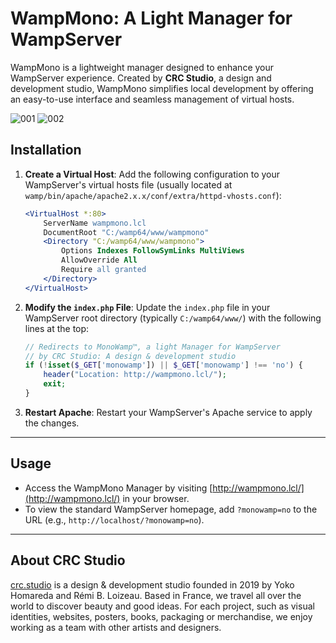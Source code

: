 # WampMono: A Light Manager for WampServer

WampMono is a lightweight manager designed to enhance your WampServer experience. Created by **CRC Studio**, a design and development studio, WampMono simplifies local development by offering an easy-to-use interface and seamless management of virtual hosts.

![001](https://github.com/user-attachments/assets/21406d6a-3fcd-4213-b5e3-344730d72fe2)
![002](https://github.com/user-attachments/assets/09ebd364-8d2d-4418-b1a2-80848e2a90ed)


## Installation

1. **Create a Virtual Host**:
   Add the following configuration to your WampServer's virtual hosts file (usually located at `wamp/bin/apache/apache2.x.x/conf/extra/httpd-vhosts.conf`):

   ```apache
   <VirtualHost *:80>
       ServerName wampmono.lcl
       DocumentRoot "C:/wamp64/www/wampmono"
       <Directory "C:/wamp64/www/wampmono">
           Options Indexes FollowSymLinks MultiViews
           AllowOverride All
           Require all granted
       </Directory>
   </VirtualHost>
   ```

2. **Modify the `index.php` File**:
   Update the `index.php` file in your WampServer root directory (typically `C:/wamp64/www/`) with the following lines at the top:

   ```php
   // Redirects to MonoWamp™, a light Manager for WampServer
   // by CRC Studio: A design & development studio
   if (!isset($_GET['monowamp']) || $_GET['monowamp'] !== 'no') {
       header("Location: http://wampmono.lcl/");
       exit;
   }
   ```

3. **Restart Apache**:
   Restart your WampServer's Apache service to apply the changes.

---

## Usage

- Access the WampMono Manager by visiting [http://wampmono.lcl/](http://wampmono.lcl/) in your browser.
- To view the standard WampServer homepage, add `?monowamp=no` to the URL (e.g., `http://localhost/?monowamp=no`).

---

## About CRC Studio

[crc.studio](https://crc.studio/) is a design & development studio founded in 2019 by Yoko Homareda and Rémi B. Loizeau. Based in France, we travel all over the world to discover beauty and good ideas. For each project, such as visual identities, websites, posters, books, packaging or merchandise, we enjoy working as a team with other artists and designers.

